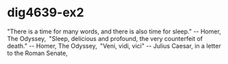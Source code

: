 # dig4639-ex2

"There is a time for many words, and there is also time for sleep."
        -- Homer, The Odyssey,`
        `"Sleep, delicious and profound, the very counterfeit of death."
        -- Homer, The Odyssey,`
        `"Veni, vidi, vici"
        -- Julius Caesar, in a letter to the Roman Senate,
